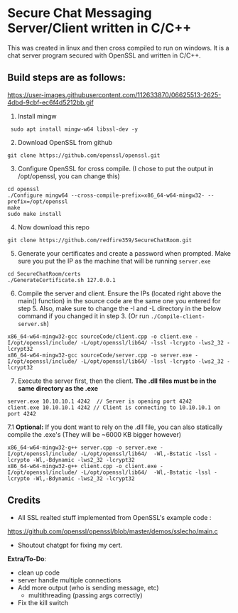 # Secure Chat Messaging Server/Client written in C/C++

This was created in linux and then cross compiled to run on windows. It is a chat server program secured with OpenSSL and written in C/C++. 


## Build steps are as follows: 

https://user-images.githubusercontent.com/112633870/06625513-2625-4dbd-9cbf-ec6f4d5212bb.gif


1. Install mingw

` sudo apt install mingw-w64 libssl-dev -y`

2. Download OpenSSL from github

`git clone https://github.com/openssl/openssl.git`

3. Configure OpenSSL for cross compile. (I chose to put the output in /opt/openssl, you can change this)

```
cd openssl
./Configure mingw64 --cross-compile-prefix=x86_64-w64-mingw32- --prefix=/opt/openssl
make
sudo make install
```

4. Now download this repo 

`git clone https://github.com/redfire359/SecureChatRoom.git`

5. Generate your certificates and create a password when prompted. Make sure you put the IP as the machine that will be running `server.exe`

```
cd SecureChatRoom/certs
./GenerateCertificate.sh 127.0.0.1
```

6. Compile the server and client. Ensure the IPs (located right above the main() function) in the source code are the same one you entered for step 5. Also, make sure to change the -I and -L directory in the below command if you changed it in step 3. (Or run `./Compile-client-server.sh`)

```
x86_64-w64-mingw32-gcc sourceCode/client.cpp -o client.exe -I/opt/openssl/include/ -L/opt/openssl/lib64/ -lssl -lcrypto -lws2_32 -lcrypt32
x86_64-w64-mingw32-gcc sourceCode/server.cpp -o server.exe -I/opt/openssl/include/ -L/opt/openssl/lib64/ -lssl -lcrypto -lws2_32 -lcrypt32
```

7. Execute the server first, then the client. **The .dll files must be in the same directory as the .exe** 

```
server.exe 10.10.10.1 4242  // Server is opening port 4242 
client.exe 10.10.10.1 4242 // Client is connecting to 10.10.10.1 on port 4242
```

7.1 **Optional:** If you dont want to rely on the .dll file, you can also statically compile the .exe's (They will be ~6000 KB bigger however)

```
x86_64-w64-mingw32-g++ server.cpp -o server.exe -I/opt/openssl/include/ -L/opt/openssl/lib64/  -Wl,-Bstatic -lssl -lcrypto -Wl,-Bdynamic -lws2_32 -lcrypt32
x86_64-w64-mingw32-g++ client.cpp -o client.exe -I/opt/openssl/include/ -L/opt/openssl/lib64/  -Wl,-Bstatic -lssl -lcrypto -Wl,-Bdynamic -lws2_32 -lcrypt32
```

## Credits 

- All SSL realted stuff implemented from OpenSSL's example code : 

https://github.com/openssl/openssl/blob/master/demos/sslecho/main.c

- Shoutout chatgpt for fixing my cert. 


**Extra/To-Do**:

- clean up code 
- server handle multiple connections 
- Add more output (who is sending message, etc)
    - multithreading (passing args correctly)
- Fix the kill switch
